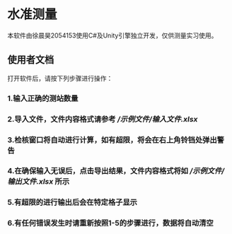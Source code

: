 # 水准测量
本软件由徐晨昊2054153使用C#及Unity引擎独立开发，仅供测量实习使用。

## 使用者文档

打开软件后，请按下列步骤进行操作：
### 1.输入正确的测站数量
### 2.导入文件，文件内容格式请参考 */示例文件/输入文件.xlsx* 
### 3.检核窗口将自动进行计算，如有超限，将会在右上角铃铛处弹出警告
### 4.在确保输入无误后，点击导出结果，文件内容格式将如 */示例文件/输出文件.xlsx* 所示
### 5.有超限的进行输出后会在特定格子显示
### 6.有任何错误发生时请重新按照1-5的步骤进行，数据将自动清空




